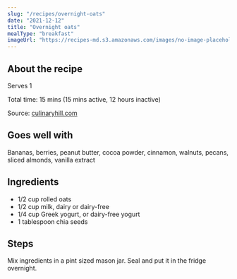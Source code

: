 ```yaml
---
slug: "/recipes/overnight-oats"
date: "2021-12-12"
title: "Overnight oats"
mealType: "breakfast"
imageUrl: "https://recipes-md.s3.amazonaws.com/images/no-image-placeholder.svg"
---
```


## About the recipe

Serves 1

Total time: 15 mins (15 mins active, 12 hours inactive)

Source: [culinaryhill.com](https://www.culinaryhill.com/turkey-meatballs/)

## Goes well with

Bananas, berries, peanut butter, cocoa powder, cinnamon, walnuts, pecans, sliced almonds, vanilla extract

## Ingredients

- 1/2 cup rolled oats
- 1/2 cup milk, dairy or dairy-free
- 1/4 cup Greek yogurt, or dairy-free yogurt
- 1 tablespoon chia seeds

## Steps

Mix ingredients in a pint sized mason jar. Seal and put it in the fridge overnight.
